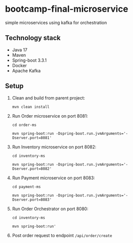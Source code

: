 # bootcamp-final-microservice
simple microservices using kafka for orchestration

## Technology stack
* Java 17
* Maven
* Spring-boot 3.3.1
* Docker
* Apache Kafka

## Setup

1. Clean and build from parent project:

    `mvn clean install`

2. Run Order microservice on port 8081:

    `cd order-ms`

    `mvn spring-boot:run -Dspring-boot.run.jvmArguments='-Dserver.port=8081'`

3. Run Inventory microservice on port 8082:

    `cd inventory-ms`

    `mvn spring-boot:run -Dspring-boot.run.jvmArguments='-Dserver.port=8082'`

4. Run Payment microservice on port 8083:

    `cd payment-ms`

    `mvn spring-boot:run -Dspring-boot.run.jvmArguments='-Dserver.port=8083'`

5. Run Order Orchestrator on port 8080:

    `cd inventory-ms`

    `mvn spring-boot:run'`

6. Post order request to endpoint `/api/order/create`